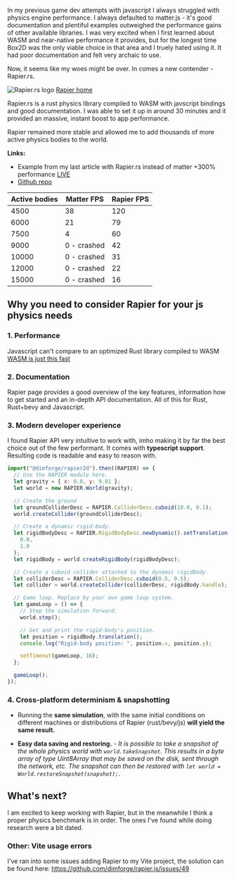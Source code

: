 In my previous game dev attempts with javascript I always struggled with physics engine performance. I always defaulted to matter.js - it's good documentation and plentiful examples outweighed the performance gains of other available libraries. I was very excited when I first learned about WASM and near-native performance it provides, but for the longest time Box2D was the only viable choice in that area and I truely hated using it. It had poor documentation and felt very archaic to use.

Now, it seems like my woes might be over. In comes a new contender - Rapier.rs.

![Rapier.rs logo](https://media.graphcms.com/IxHiH6ZYRLuYapuZHFTT)
[Rapier home](https://rapier.rs/)

Rapier.rs is a rust physics library compiled to WASM with javscript bindings and good documentation. I was able to set it up in around 30 minutes and it provided an massive, instant boost to app performance.

Rapier remained more stable and allowed me to add thousands of more active physics bodies to the world.

**Links:**

- Example from my last article with Rapier.rs instead of matter +300% performance [LIVE](https://workerized-rapier-pixi.netlify.app/)
- [Github repo](https://github.com/jerzakm/gamedev-experiments/tree/main/rapier-pixi-worker)

| Active bodies | Matter FPS  | Rapier FPS |
| ------------- | ----------- | ---------- |
| 4500          | 38          | 120        |
| 6000          | 21          | 79         |
| 7500          | 4           | 60         |
| 9000          | 0 - crashed | 42         |
| 10000         | 0 - crashed | 31         |
| 12000         | 0 - crashed | 22         |
| 15000         | 0 - crashed | 16         |

## Why you need to consider Rapier for your js physics needs

### 1. Performance

Javascript can't compare to an optimized Rust library compiled to WASM
[WASM is just this fast](https://medium.com/@torch2424/webassembly-is-fast-a-real-world-benchmark-of-webassembly-vs-es6-d85a23f8e193)

### 2. Documentation

Rapier page provides a good overview of the key features, information how to get started and an in-depth API documentation. All of this for Rust, Rust+bevy and Javascript.

### 3. Modern developer experience

I found Rapier API very intuitive to work with, imho making it by far the best choice out of the few performant. It comes with **typescript support**. Resulting code is readable and easy to reason with.

```js
import("@dimforge/rapier2d").then((RAPIER) => {
  // Use the RAPIER module here.
  let gravity = { x: 0.0, y: 9.81 };
  let world = new RAPIER.World(gravity);

  // Create the ground
  let groundColliderDesc = RAPIER.ColliderDesc.cuboid(10.0, 0.1);
  world.createCollider(groundColliderDesc);

  // Create a dynamic rigid-body.
  let rigidBodyDesc = RAPIER.RigidBodyDesc.newDynamic().setTranslation(
    0.0,
    1.0
  );
  let rigidBody = world.createRigidBody(rigidBodyDesc);

  // Create a cuboid collider attached to the dynamic rigidBody.
  let colliderDesc = RAPIER.ColliderDesc.cuboid(0.5, 0.5);
  let collider = world.createCollider(colliderDesc, rigidBody.handle);

  // Game loop. Replace by your own game loop system.
  let gameLoop = () => {
    // Step the simulation forward.
    world.step();

    // Get and print the rigid-body's position.
    let position = rigidBody.translation();
    console.log("Rigid-body position: ", position.x, position.y);

    setTimeout(gameLoop, 16);
  };

  gameLoop();
});
```

### 4. Cross-platform determinism & snapshotting

- Running the **same simulation**, with the same initial conditions on different machines or distributions of Rapier (rust/bevy/js) **will yield the same result.**

- **Easy data saving and restoring.** - _It is possible to take a snapshot of the whole physics world with `world.takeSnapshot`. This results in a byte array of type Uint8Array that may be saved on the disk, sent through the network, etc. The snapshot can then be restored with `let world = World.restoreSnapshot(snapshot);`_.

## What's next?

I am excited to keep working with Rapier, but in the meanwhile I think a proper physics benchmark is in order. The ones I've found while doing research were a bit dated.

### Other: Vite usage errors

I've ran into some issues adding Rapier to my Vite project, the solution can be found here: https://github.com/dimforge/rapier.js/issues/49
